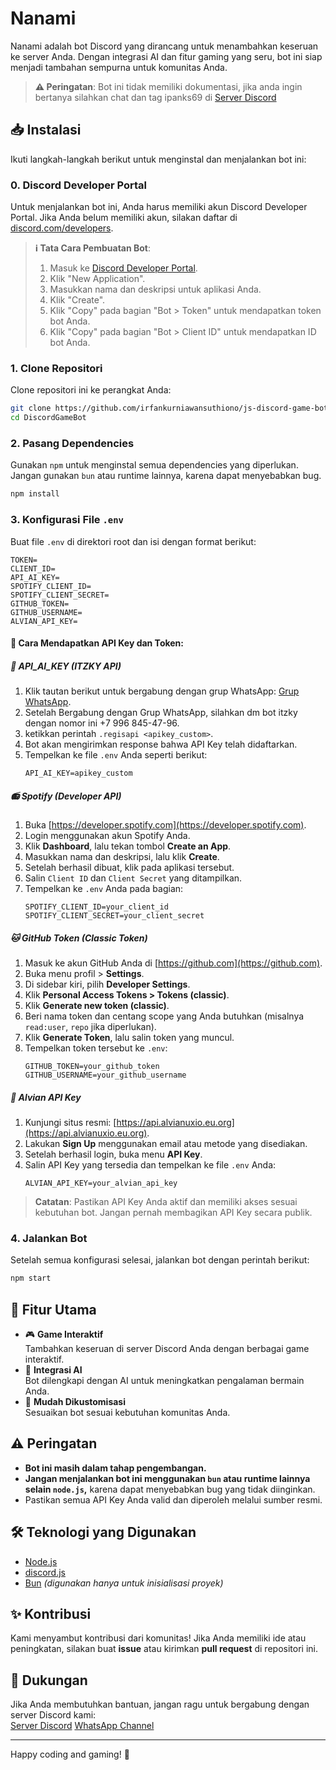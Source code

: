 # Nanami

Nanami adalah bot Discord yang dirancang untuk menambahkan keseruan ke server Anda. Dengan integrasi AI dan fitur gaming yang seru, bot ini siap menjadi tambahan sempurna untuk komunitas Anda.

> **⚠️ Peringatan**: Bot ini tidak memiliki dokumentasi, jika anda ingin bertanya silahkan chat dan tag ipanks69 di [Server Discord](https://discord.gg/hXT5R2ND9a) 

## 📥 Instalasi

Ikuti langkah-langkah berikut untuk menginstal dan menjalankan bot ini:

### 0. Discord Developer Portal
Untuk menjalankan bot ini, Anda harus memiliki akun Discord Developer Portal. Jika Anda belum memiliki akun, silakan daftar di [discord.com/developers](https://discord.com/developers).
> **ℹ️ Tata Cara Pembuatan Bot**:
> 1. Masuk ke [Discord Developer Portal](https://discord.com/developers).
> 2. Klik "New Application".
> 3. Masukkan nama dan deskripsi untuk aplikasi Anda.
> 4. Klik "Create".
> 5. Klik "Copy" pada bagian "Bot > Token" untuk mendapatkan token bot Anda.
> 6. Klik "Copy" pada bagian "Bot > Client ID" untuk mendapatkan ID bot Anda.

### 1. Clone Repositori
Clone repositori ini ke perangkat Anda:
```bash
git clone https://github.com/irfankurniawansuthiono/js-discord-game-bot.git
cd DiscordGameBot
```

### 2. Pasang Dependencies
Gunakan `npm` untuk menginstal semua dependencies yang diperlukan. Jangan gunakan `bun` atau runtime lainnya, karena dapat menyebabkan bug.
```bash
npm install
```

### 3. Konfigurasi File `.env`

Buat file `.env` di direktori root dan isi dengan format berikut:

```dotenv
TOKEN=
CLIENT_ID=
API_AI_KEY=
SPOTIFY_CLIENT_ID=
SPOTIFY_CLIENT_SECRET=
GITHUB_TOKEN=
GITHUB_USERNAME=
ALVIAN_API_KEY=
```

#### 🔑 Cara Mendapatkan API Key dan Token:

##### 🤖 **API_AI_KEY (ITZKY API)**
1. Klik tautan berikut untuk bergabung dengan grup WhatsApp:
[Grup WhatsApp](https://chat.whatsapp.com/F8ffS5sazP60LYpG0IACEE).
2. Setelah Bergabung dengan Grup WhatsApp, silahkan dm bot itzky dengan nomor ini +7 996 845-47-96.
3. ketikkan perintah `.regisapi <apikey_custom>`.
4. Bot akan mengirimkan response bahwa  API Key telah didaftarkan.
5. Tempelkan ke file `.env` Anda seperti berikut:
   ```dotenv
   API_AI_KEY=apikey_custom
   ```

##### 📻 **Spotify (Developer API)**
1. Buka [https://developer.spotify.com](https://developer.spotify.com).
2. Login menggunakan akun Spotify Anda.
3. Klik **Dashboard**, lalu tekan tombol **Create an App**.
4. Masukkan nama dan deskripsi, lalu klik **Create**.
5. Setelah berhasil dibuat, klik pada aplikasi tersebut.
6. Salin `Client ID` dan `Client Secret` yang ditampilkan.
7. Tempelkan ke `.env` Anda pada bagian:
   ```dotenv
   SPOTIFY_CLIENT_ID=your_client_id
   SPOTIFY_CLIENT_SECRET=your_client_secret
   ```

##### 🐱 **GitHub Token (Classic Token)**
1. Masuk ke akun GitHub Anda di [https://github.com](https://github.com).
2. Buka menu profil > **Settings**.
3. Di sidebar kiri, pilih **Developer Settings**.
4. Klik **Personal Access Tokens > Tokens (classic)**.
5. Klik **Generate new token (classic)**.
6. Beri nama token dan centang scope yang Anda butuhkan (misalnya `read:user`, `repo` jika diperlukan).
7. Klik **Generate Token**, lalu salin token yang muncul.
8. Tempelkan token tersebut ke `.env`:
   ```dotenv
   GITHUB_TOKEN=your_github_token
   GITHUB_USERNAME=your_github_username
   ```

##### 🧩 **Alvian API Key**
1. Kunjungi situs resmi: [https://api.alvianuxio.eu.org](https://api.alvianuxio.eu.org).
2. Lakukan **Sign Up** menggunakan email atau metode yang disediakan.
3. Setelah berhasil login, buka menu **API Key**.
4. Salin API Key yang tersedia dan tempelkan ke file `.env` Anda:
   ```dotenv
   ALVIAN_API_KEY=your_alvian_api_key
   ```
> **Catatan**: Pastikan API Key Anda aktif dan memiliki akses sesuai kebutuhan bot. Jangan pernah membagikan API Key secara publik.

### 4. Jalankan Bot
Setelah semua konfigurasi selesai, jalankan bot dengan perintah berikut:
```bash
npm start
```

## 🚀 Fitur Utama

- 🎮 **Game Interaktif**  
  Tambahkan keseruan di server Discord Anda dengan berbagai game interaktif.
- 🤖 **Integrasi AI**  
  Bot dilengkapi dengan AI untuk meningkatkan pengalaman bermain Anda.
- 🔧 **Mudah Dikustomisasi**  
  Sesuaikan bot sesuai kebutuhan komunitas Anda.

## ⚠️ Peringatan

- **Bot ini masih dalam tahap pengembangan.**
- **Jangan menjalankan bot ini menggunakan `bun` atau runtime lainnya selain `node.js`,** karena dapat menyebabkan bug yang tidak diinginkan.
- Pastikan semua API Key Anda valid dan diperoleh melalui sumber resmi.

## 🛠️ Teknologi yang Digunakan

- [Node.js](https://nodejs.org)
- [discord.js](https://discord.js.org)
- [Bun](https://bun.sh) *(digunakan hanya untuk inisialisasi proyek)*

## ✨ Kontribusi

Kami menyambut kontribusi dari komunitas! Jika Anda memiliki ide atau peningkatan, silakan buat **issue** atau kirimkan **pull request** di repositori ini.

## 💬 Dukungan

Jika Anda membutuhkan bantuan, jangan ragu untuk bergabung dengan server Discord kami:  
[Server Discord](https://discord.gg/hXT5R2ND9a)
[WhatsApp Channel](https://whatsapp.com/channel/0029Vb6zaGq3LdQXZ5PJpR0f)

---

Happy coding and gaming! 🎉
